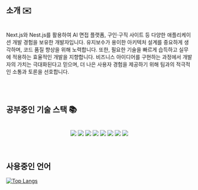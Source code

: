 ## 소개 ✉️
<br/>
<div>
    Next.js와 Nest.js를 활용하여 AI 면접 플랫폼, 구인·구직 사이트 등 다양한 애플리케이션 개발 경험을 보유한 개발자입니다. 유지보수가 용이한 아키텍처 설계를 중요하게 생각하며, 코드 품질 향상을 위해 노력합니다. 또한, 필요한 기술을 빠르게 습득하고 실무에 적용하는 효율적인 개발을 지향합니다. 비즈니스 아이디어를 구현하는 과정에서 개발자의 가치는 극대화된다고 믿으며, 더 나은 사용자 경험을 제공하기 위해 팀과의 적극적인 소통과 토론을 선호합니다.
</div>

<br/> <br/>


## 공부중인 기술 스택 📚
<br/>
<div align="center"><img src="https://img.shields.io/badge/-JavaScript-%23F7DF1C?style=flat&logo=javascript&logoColor=000000&labelColor=%23F7DF1C&color=%23FFCE5A">   <img src="https://img.shields.io/badge/TypeScript-3178C6?style=flat&logo=TypeScript&logoColor=blue&labelColor=white">   <img src="https://img.shields.io/badge/Express-000000?style=flat&logo=Express&logoColor=white">   <img src="https://img.shields.io/badge/-Nodejs-43853d?style=flat&logo=Node.js&logoColor=white">   <img src="https://img.shields.io/badge/NestJS-E0234E?style=flat&logo=NestJS&logoColor=E0234E&labelColor=white">  <img src="https://img.shields.io/badge/-Git-F05032?style=flat&logo=git&logoColor=ffffff">
    <img src="https://img.shields.io/badge/React-blue?style=flat&logo=React&logoColor=blue&labelColor=white"> <img src="https://img.shields.io/badge/Next.js-000.svg?&style=flat&logo=next.js&logoColor=000&labelColor=fff"/>
  </div>
<br/><br/>

## 사용중인 언어

[![Top Langs](https://github-readme-stats.vercel.app/api/top-langs/?username=striker1826&langs_count=2)](https://github.com/striker1826/github-readme-stats)

 


  

